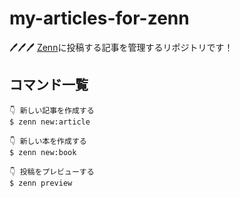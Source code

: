 # my-articles-for-zenn

🖊️🖊️🖊️ [Zenn](https://zenn.dev/)に投稿する記事を管理するリポジトリです！  

## コマンド一覧

```shell
👇 新しい記事を作成する
$ zenn new:article

👇 新しい本を作成する
$ zenn new:book

👇 投稿をプレビューする
$ zenn preview
```
